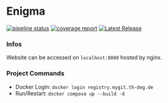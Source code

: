 # Enigma
[![pipeline status](https://mygit.th-deg.de/ts19084/enigma/badges/main/pipeline.svg)](https://mygit.th-deg.de/ts19084/enigma/-/pipelines)
[![coverage report](https://mygit.th-deg.de/ts19084/enigma/badges/main/coverage.svg)](https://mygit.th-deg.de/ts19084/enigma/-/commits/main)
[![Latest Release](https://mygit.th-deg.de/ts19084/enigma/-/badges/release.svg)](https://mygit.th-deg.de/ts19084/enigma/-/releases)


### Infos
Website can be accessed on `localhost:8080` hosted by nginx.

### Project Commands

- Docker Login: `docker login registry.mygit.th-deg.de`
- Run/Restart: `docker compose up --build -d`